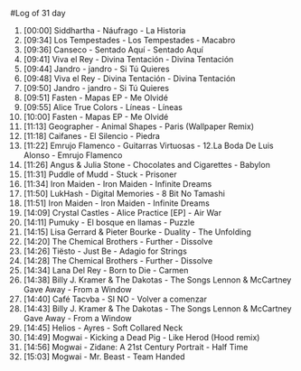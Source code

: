 #Log of 31 day

1. [00:00] Siddhartha - Náufrago - La Historia
1. [09:34] Los Tempestades - Los Tempestades - Macabro
1. [09:36] Canseco - Sentado Aquí - Sentado Aquí
1. [09:41] Viva el Rey - Divina Tentación - Divina Tentación
1. [09:44] Jandro - jandro - Si Tú Quieres
1. [09:48] Viva el Rey - Divina Tentación - Divina Tentación
1. [09:50] Jandro - jandro - Si Tú Quieres
1. [09:51] Fasten - Mapas EP - Me Olvidé
1. [09:55] Alice True Colors - Líneas - Líneas
1. [10:00] Fasten - Mapas EP - Me Olvidé
1. [11:13] Geographer - Animal Shapes - Paris (Wallpaper Remix)
1. [11:18] Caifanes - El Silencio - Piedra
1. [11:22] Emrujo Flamenco - Guitarras Virtuosas - 12.La Boda De Luis Alonso - Emrujo Flamenco
1. [11:26] Angus & Julia Stone - Chocolates and Cigarettes - Babylon
1. [11:31] Puddle of Mudd - Stuck - Prisoner
1. [11:34] Iron Maiden - Iron Maiden - Infinite Dreams
1. [11:50] LukHash - Digital Memories - 8 Bit No Tamashi
1. [11:51] Iron Maiden - Iron Maiden - Infinite Dreams
1. [14:09] Crystal Castles - Alice Practice [EP] - Air War
1. [14:11] Pumuky - El bosque en llamas - Puzzle
1. [14:15] Lisa Gerrard & Pieter Bourke - Duality - The Unfolding
1. [14:20] The Chemical Brothers - Further - Dissolve
1. [14:26] Tiësto - Just Be - Adagio for Strings
1. [14:28] The Chemical Brothers - Further - Dissolve
1. [14:34] Lana Del Rey - Born to Die - Carmen
1. [14:38] Billy J. Kramer & The Dakotas - The Songs Lennon & McCartney Gave Away - From a Window
1. [14:40] Café Tacvba - SI NO - Volver a comenzar
1. [14:43] Billy J. Kramer & The Dakotas - The Songs Lennon & McCartney Gave Away - From a Window
1. [14:45] Helios - Ayres - Soft Collared Neck
1. [14:49] Mogwai - Kicking a Dead Pig - Like Herod (Hood remix)
1. [14:56] Mogwai - Zidane: A 21st Century Portrait - Half Time
1. [15:03] Mogwai - Mr. Beast - Team Handed
